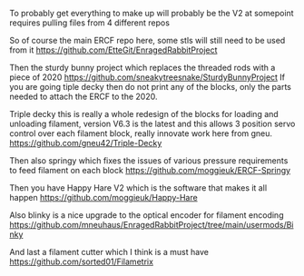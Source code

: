 To probably get everything to make up will probably be the V2 at somepoint requires pulling files from 4 different repos

So of course the main ERCF repo here, some stls will still need to be used from it https://github.com/EtteGit/EnragedRabbitProject

Then the sturdy bunny project which replaces the threaded rods with a piece of 2020 https://github.com/sneakytreesnake/SturdyBunnyProject If you are going tiple decky then do not print any of the blocks, only the parts needed to attach the ERCF to the 2020. 

Triple decky this is really a whole redesign of the blocks for loading and unloading filament, version V6.3 is the latest and this allows 3 position servo control over each filament block, really innovate work here from gneu.  https://github.com/gneu42/Triple-Decky

Then also springy which fixes the issues of various pressure requirements to feed filament on each block https://github.com/moggieuk/ERCF-Springy

Then you have Happy Hare V2 which is the software that makes it all happen https://github.com/moggieuk/Happy-Hare

Also blinky is a nice upgrade to the optical encoder for filament encoding https://github.com/mneuhaus/EnragedRabbitProject/tree/main/usermods/Binky

And last a filament cutter which I think is a must have https://github.com/sorted01/Filametrix

